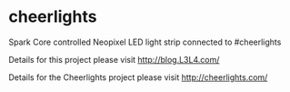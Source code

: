 cheerlights
===========

Spark Core controlled Neopixel LED light strip connected to #cheerlights

Details for this project please visit http://blog.L3L4.com/

Details for the Cheerlights project please visit http://cheerlights.com/

